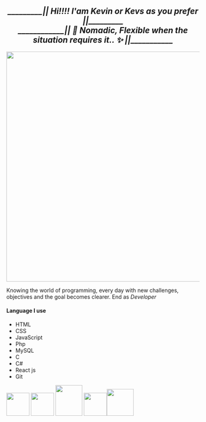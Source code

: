 <h2 align="center" > <i>_________|| Hi!!!! I'am Kevin or Kevs as you prefer ||_________<br> ____________|| 🍃 Nomadic, Flexible when the situation requires it.. ✨ ||___________</i></h2>
<div align="center">
  
  <img src="https://user-images.githubusercontent.com/107918168/178613609-793e0058-c4cd-487a-a0b6-f92ce70ef7fd.gif"  width="600"/>  
  <div align="left">
    <p>Knowing the world of programming, every day with new challenges, objectives and the goal becomes clearer. End as<i> Developer </i></p>
    <h4>Language I use </h4>
    <ul>
      <li>HTML</li>
      <li>CSS</li>
      <li>JavaScript</li>
      <li>Php</li>
      <li>MySQL</li>
      <li>C</li>
      <li>C#</li>
      <li>React js</li>
      <li>Git</li>
    </ul>
  <a><img width="60" height="60"src="https://user-images.githubusercontent.com/107918168/178628919-8391fb4f-2b9f-4132-a694-de8ea6c43795.png"/></a> <a><img width="60" height="60" src="https://user-images.githubusercontent.com/107918168/178629558-57c23c36-1b79-4fe8-a5a3-c611f51e8222.png"/></a>  <a><img width="70" height="80" src="https://user-images.githubusercontent.com/107918168/178630146-a66fe33c-7844-4718-8703-2a7375c0d91b.png"/></a> <a><img width="60" height="60" src="https://user-images.githubusercontent.com/107918168/178630399-1fb458f5-1b59-484f-bec7-cecb305f3471.png"/></a><a><img width="70" height="70" src="https://user-images.githubusercontent.com/107918168/178629263-de66a5e4-c918-477d-988d-d52700c50785.png"/></a
  </div>
</div>

<!--
**KevsCha/KevsCha** is a ✨ _special_ ✨ repository because its `README.md` (this file) appears on your GitHub profile.

